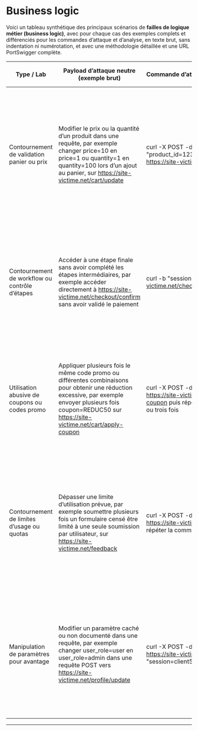 # Business logic

Voici un tableau synthétique des principaux scénarios de **failles de logique métier (business logic)**, avec pour chaque cas des exemples complets et différenciés pour les commandes d’attaque et d’analyse, en texte brut, sans indentation ni numérotation, et avec une méthodologie détaillée et une URL PortSwigger complète.

| Type / Lab | Payload d’attaque neutre (exemple brut) | Commande d’attaque (exemple complet) | Commande d’analyse (exemple complet) | Élément d’analyse détaillé | Méthodologie détaillée de découverte | Source |
|---|---|---|---|---|---|---|
| Contournement de validation panier ou prix | Modifier le prix ou la quantité d’un produit dans une requête, par exemple changer price=10 en price=1 ou quantity=1 en quantity=100 lors d’un ajout au panier, sur https://site-victime.net/cart/update | curl -X POST -d "product_id=123&price=1&quantity=100" https://site-victime.net/cart/update | curl -b "session=client1" https://site-victime.net/cart puis curl -b "session=client1" https://site-victime.net/checkout pour vérifier si la commande à prix réduit ou quantité excessive est acceptée | Vérifier si le serveur accepte et applique la modification du prix ou de la quantité, permettant d’acheter à prix réduit ou d’obtenir plus de produits que prévu, sans recalcul ni contrôle côté serveur | Intercepter une requête de panier, modifier les valeurs de prix ou de quantité, valider la commande puis observer si la modification est prise en compte lors du calcul final ou à la validation du paiement | https://portswigger.net/web-security/logic-flaws/examples/price-manipulation |
| Contournement de workflow ou contrôle d’étapes | Accéder à une étape finale sans avoir complété les étapes intermédiaires, par exemple accéder directement à https://site-victime.net/checkout/confirm sans avoir validé le paiement | curl -b "session=client2" https://site-victime.net/checkout/confirm | curl -b "session=client2" https://site-victime.net/orders puis curl -b "session=client2" https://site-victime.net/account pour vérifier si la commande a été enregistrée sans paiement | Vérifier si l’application permet de sauter des étapes critiques du workflow, permettant d’obtenir un produit ou un service sans respecter les conditions prévues | Cartographier le flux métier, tenter d’accéder directement à une étape ultérieure, observer si le serveur applique les contrôles de séquence et si l’action interdite est acceptée ou non | https://portswigger.net/web-security/logic-flaws/examples/workflow-bypass |
| Utilisation abusive de coupons ou codes promo | Appliquer plusieurs fois le même code promo ou différentes combinaisons pour obtenir une réduction excessive, par exemple envoyer plusieurs fois coupon=REDUC50 sur https://site-victime.net/cart/apply-coupon | curl -X POST -d "coupon=REDUC50" https://site-victime.net/cart/apply-coupon puis répéter la commande deux ou trois fois | curl -b "session=client3" https://site-victime.net/cart puis curl -b "session=client3" https://site-victime.net/checkout pour vérifier si la réduction est cumulée ou appliquée plusieurs fois | Vérifier si le serveur permet l’utilisation répétée ou combinée de codes promotionnels, entraînant une réduction supérieure à ce qui est prévu par la logique métier | Appliquer plusieurs fois le même code promo ou différentes combinaisons, observer l’évolution du montant total du panier, puis vérifier si la réduction cumulée dépasse la limite prévue | https://portswigger.net/web-security/logic-flaws/examples/coupon-abuse |
| Contournement de limites d’usage ou quotas | Dépasser une limite d’utilisation prévue, par exemple soumettre plusieurs fois un formulaire censé être limité à une seule soumission par utilisateur, sur https://site-victime.net/feedback | curl -X POST -d "message=Test1" https://site-victime.net/feedback puis répéter la commande plusieurs fois | curl -b "session=client4" https://site-victime.net/feedbacks puis curl -b "session=client4" https://site-victime.net/account pour vérifier si plusieurs soumissions ont été acceptées | Vérifier si le serveur applique correctement les quotas ou limites d’usage, ou si un utilisateur peut contourner ces restrictions par des requêtes répétées | Identifier une fonctionnalité soumise à quota, effectuer des soumissions répétées, puis vérifier si le serveur bloque ou accepte les requêtes au-delà de la limite prévue, en consultant l’historique ou les notifications | https://portswigger.net/web-security/logic-flaws/examples/rate-limiting |
| Manipulation de paramètres pour avantage | Modifier un paramètre caché ou non documenté dans une requête, par exemple changer user_role=user en user_role=admin dans une requête POST vers https://site-victime.net/profile/update | curl -X POST -d "user_role=admin" https://site-victime.net/profile/update -b "session=client5" | curl -b "session=client5" https://site-victime.net/profile puis curl -b "session=client5" https://site-victime.net/admin pour vérifier si le changement de rôle ou de privilège est pris en compte | Vérifier si le serveur applique des contrôles pour empêcher la modification non autorisée de paramètres sensibles, comme un changement de rôle ou de privilège | Identifier un paramètre sensible dans une requête, tenter sa modification, puis observer si le serveur applique la modification sans vérification d’autorisation, en testant l’accès à des ressources réservées | https://portswigger.net/web-security/logic-flaws/examples/parameter-manipulation |

---

